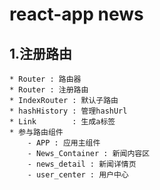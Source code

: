 # react-app news
## 1.注册路由
    * Router : 路由器
    * Router : 注册路由
    * IndexRouter : 默认子路由
    * hashHistory : 管理hashUrl
    * Link        : 生成a标签
    * 参与路由组件
        - APP : 应用主组件
        - News_Container : 新闻内容区
        - news_detail : 新闻详情页
        - user_center : 用户中心

